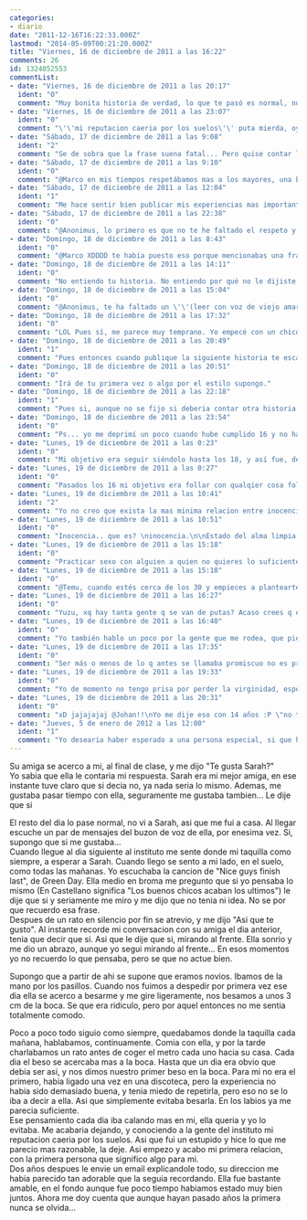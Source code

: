 ```yaml
---
categories:
- diario
date: "2011-12-16T16:22:33.000Z"
lastmod: "2014-05-09T00:21:20.000Z"
title: "Viernes, 16 de diciembre de 2011 a las 16:22"
comments: 26
id: 1324052553
commentList:
- date: "Viernes, 16 de diciembre de 2011 a las 20:17"
  ident: "0"
  comment: "Muy bonita historia de verdad, lo que te pasó es normal, no sé porque pero las chicas son muy lanzadas a besar a los chicos y tú como es normal te pusiste nervioso porque no estabas preparado y la dejaste, simplemente piensa que no estabas preparado y que si ella de verdad te iba a dejar y tu reputación iba a quedar por los suelos no hiciste del todo mal, la dejaste tú y al menos mantuviste tu dignidad y mas tarde tendrías oportunidad de ligar y lo mejor esque te explicaste y ella lo comprendió."
- date: "Viernes, 16 de diciembre de 2011 a las 23:07"
  ident: "0"
  comment: "\'\'mi reputacion caeria por los suelos\'\' puta mierda, oye, y perdona que lo diga sí. Supongo que habrá quien lo vea lógico pero es que veo tan absurdo dejar a alguien por lo que pudiesen pensar los demás... Claro que si luego se lo explicaste y lo comprendió, bien por ti y por ella (supongo).\n\n\'\'las chicas son muy lanzadas a besar a los chicos\'\' jajajaja me suena a frase de abuelo, la verdad.\n\nAh, gracias por compartir tu historia y tal. x)"
- date: "Sábado, 17 de diciembre de 2011 a las 9:08"
  ident: "2"
  comment: "Se de sobra que la frase suena fatal... Pero quise contar la historia tal y como fue, me marco mucho, y de aquella fue asi.\nPero ponte en mi lugar, en el instituto, con quince, y que tu novia te deje por no besarla... Habria sido bastante terrible... Aunque ahora se que la solucion habria sido hablar con ella y decirselo.\nDe hecho ella despues trato de difundir el rumor de que yo era gay, y que or eso la habia dejado. Decia que por eso no la habia besado... Por suerte aquel rumor no se extendio mucho mas alla de su circulo de amigas"
- date: "Sábado, 17 de diciembre de 2011 a las 9:10"
  ident: "0"
  comment: "@Marco en mis tiempos respetábamos mas a los mayores, una buena torta te hace falta nene. \n\nY como bien te ha explicado el autor ponte en su lugar, que te deje por no besarle y encima luego que ninguna tía te haga caso."
- date: "Sábado, 17 de diciembre de 2011 a las 12:04"
  ident: "1"
  comment: "Me hace sentir bien publicar mis experiencias mas importantes. Creo que pronto publicare la siguiente\n\nGracias @anonimus, de todas formas @marco tenia razon"
- date: "Sábado, 17 de diciembre de 2011 a las 22:38"
  ident: "0"
  comment: "@Anonimus, lo primero es que no te he faltado el respeto y lo segundo es que tú no eres mayor. \n\n\'\'quise contar la historia tal y como fue\'\' y te lo agradezco porque podrías haberla contado desde otro punto de vista y evitando mencionar ciertas partes, agradezco la sinceridad."
- date: "Domingo, 18 de diciembre de 2011 a las 8:43"
  ident: "0"
  comment: "@Marco XDDDD te había puesto eso porque mencionabas una frase mía diciendo que sonaba a frase de viejo y yo había imitado a un viejo XDDD."
- date: "Domingo, 18 de diciembre de 2011 a las 14:11"
  ident: "0"
  comment: "No entiendo tu historia. No entiendo por qué no le dijiste lo que te pasaba, ni entiendo su reacción, ni nada. De hecho no entiendo como a los 15 años ya se va besando la gente o__O ¡Qué precoz!"
- date: "Domingo, 18 de diciembre de 2011 a las 15:04"
  ident: "0"
  comment: "@Anonimus, te ha faltado un \'\'(leer con voz de viejo amargado)\'\' + xD , así sí.\n@Yuzu, si besar a los 15 te parece precoz... yo mi primero beso lo di antes de los 10."
- date: "Domingo, 18 de diciembre de 2011 a las 17:32"
  ident: "0"
  comment: "LOL Pues sí, me parece muy temprano. Yo empecé con un chico a los 17 años, de beso y manos agarradas, y ya me pareció pronto... Quizá es que yo empecé a madurar a partir de los 20. O incluso más tarde... No sé si lo he hecho ya."
- date: "Domingo, 18 de diciembre de 2011 a las 20:49"
  ident: "1"
  comment: "Pues entonces cuando publique la siguiente historia te escandalizaras..."
- date: "Domingo, 18 de diciembre de 2011 a las 20:51"
  ident: "0"
  comment: "Irá de tu primera vez o algo por el estilo supongo."
- date: "Domingo, 18 de diciembre de 2011 a las 22:18"
  ident: "1"
  comment: "Pues si, aunque no se fijo si deberia contar otra historia antes... Se me ha ocurrido contar estas experiencias tal y como nunca las habia contado a nadie, es decir, tal y como las vivi, incluyendo las razones que me impulsaban a hacer cada cosa...\nCreo que ahora escribire esa que tu decias"
- date: "Domingo, 18 de diciembre de 2011 a las 23:54"
  ident: "0"
  comment: "Ps... yo me deprimí un poco cuando hube cumplido 16 y no habia dejado de ser virgen. Mi objetivo era dejar de serlo antes o sobre los 16. xD"
- date: "Lunes, 19 de diciembre de 2011 a las 0:23"
  ident: "0"
  comment: "Mi objetivo era seguir siéndolo hasta los 18, y así fue, desgraciadamente. Debí haberlo sido más tiempo, por lo menos hasta los 22... u.u\n\nLa inocencia no se recupera jamás, y yo intento no soltar la que me queda."
- date: "Lunes, 19 de diciembre de 2011 a las 0:27"
  ident: "0"
  comment: "Pasados los 16 mi objetivo era follar con qualqier cosa follable, ya haría el amor con alguien q valiera la pena, y si esa persona podía ser la misma para ambos casos, mejor."
- date: "Lunes, 19 de diciembre de 2011 a las 10:41"
  ident: "2"
  comment: "Yo no creo que exista la mas minima relacion entre inocencia y sexo... Y si la hay, esta en la mente de cada uno"
- date: "Lunes, 19 de diciembre de 2011 a las 10:51"
  ident: "0"
  comment: "Inocencia.. que es? \ninocencia.\n\nEstado del alma limpia de culpa? a caso te sientes mal por practicar sexo? eso en la españa profunda qiza se soltase... pero.. pf\n\nExención de culpa en un delito o en una mala acción? Follar? Delito o mala accion? \n\n Candor, sencillez. Es decir, ingenuidad? En que sentido? Porque no hay relación necesaria entre alguien ingenuo y alguien que moje."
- date: "Lunes, 19 de diciembre de 2011 a las 15:18"
  ident: "0"
  comment: "Practicar sexo con alguien a quien no quieres lo suficiente, pues sí, me arrepiento de haber cometido semejantes cerdadas."
- date: "Lunes, 19 de diciembre de 2011 a las 15:18"
  ident: "0"
  comment: "@Temu, cuando estés cerca de los 30 y empieces a plantearte otro tipo de cosas me entenderás."
- date: "Lunes, 19 de diciembre de 2011 a las 16:27"
  ident: "0"
  comment: "Yuzu, xq hay tanta gente q se van de putas? Acaso crees q el mundo concibe solo un tipo de sexo? Y qien va de putas no tiene necesariamente menos de 30 años, precisamente...\n\nHay diferentes tipos de sexo, y el valor q tú le des o le dejes de dar depende de tu educación, tu cultura y los valores q tú mismo has asimilado y moldeado en tu ser. No necesito tener 30 años para pensar en ello, pues yo no hablo solo por mi boca, hablo por lo q he oido y escuchado, lo q se me ha contado y lo q he leido."
- date: "Lunes, 19 de diciembre de 2011 a las 16:40"
  ident: "0"
  comment: "Yo también hablo un poco por la gente que me rodea, que piensa muy parecido a mi. En mi mundo el sexo es un valor que se ha de guardar con celo para entregar con amor, no sin él. No somos unos carcas, de hecho somos bastante macarras y horteras, fisteros, absurdos... xD Pero es lo que pensamos. El resto de inclinaciones sexuales no están bien vistas desde nuestra perspectiva."
- date: "Lunes, 19 de diciembre de 2011 a las 17:35"
  ident: "0"
  comment: "Ser más o menos de lo q antes se llamaba promiscuo no es precisamente una inclinación sexual. A qué haces referencia?\n\nYo tngo varios grpos de amigos, de todo tipo, en mis grpos hay desde gente q fue a ver la barbaridad de las JMJ a madrid y saludar al papa con banderitas mientras la poli aporreaba a la gente y cortaba el paso, hasta ultras de izquierdas q salen de caza los findes para pegar a \"nazis  y fascistas\", o al menos a incitarlos a hacerles algo para tener escusa para partir narices, y q celebran mancharse de sangre. \n\nTanto uno como otro me parecen extremistas, y ambos extremos son malos, pues ambos caen en el fanatismo.\n\nMe has hablado de tu grupo, y yo ahora del mio, aunq nadie nos haya preguntado.\n Pero no me has respondido ni que es inocencia, ni que debo entender cuando tenga treinta cuando está visto q hay tanta gente q no se plantea nada distinto a lo q he dicho ahora, ni nada."
- date: "Lunes, 19 de diciembre de 2011 a las 19:33"
  ident: "0"
  comment: "Yo de momento no tengo prisa por perder la virginidad, espero perderla con alguien que me guste física y mentalmente, claro que una cosa es lo que espero y otra lo que pasará, considero que decir \'\'tengo que follar antes de X años es un poco absurdo. Cuando esté cerca de los 30 seguramente veré las cosas de otra forma."
- date: "Lunes, 19 de diciembre de 2011 a las 20:31"
  ident: "0"
  comment: "xD jajajajaj @Johan!!\nYo me dije eso con 14 años :P \"no tngo prisa, pero sin falta q no pasen de los 16\" xD\n\nera peqeño... ahora no diría algo así, simplemente xq no es tan facil d cumplir xDDD"
- date: "Jueves, 5 de enero de 2012 a las 12:00"
  ident: "1"
  comment: "Yo desearia haber esperado a una persona especial, si que hace la diferencia. Lo que mas fastidia es que conocia a esa persona pero se me escapo.."
---
```


Su amiga se acerco a mi, al final de clase, y me dijo "Te gusta Sarah?"  
Yo sabia que ella le contaria mi respuesta. Sarah era mi mejor amiga, en ese instante tuve claro que si decia no, ya nada seria lo mismo. Ademas, me gustaba pasar tiempo con ella, seguramente me gustaba tambien... Le dije que si  
  
El resto del dia lo pase normal, no vi a Sarah, asi que me fui a casa. Al llegar escuche un par de mensajes del buzon de voz de ella, por enesima vez. Si, supongo que si me gustaba...  
Cuando llegue al dia siguiente al instituto me sente donde mi taquilla como siempre, a esperar a Sarah. Cuando llego se sento a mi lado, en el suelo, como todas las mañanas. Yo escuchaba la cancion de "Nice guys finish last", de Green Day. Ella medio en broma me pregunto que si yo pensaba lo mismo (En Castellano significa "Los buenos chicos acaban los ultimos") le dije que si y seriamente me miro y me dijo que no tenia ni idea. No se por que recuerdo esa frase.  
Despues de un rato en silencio por fin se atrevio, y me dijo "Asi que te gusto". Al instante recorde mi conversacion con su amiga el dia anterior, tenia que decir que si. Asi que le dije que si, mirando al frente. Ella sonrio y me dio un abrazo, aunque yo segui mirando al frente... En esos momentos yo no recuerdo lo que pensaba, pero se que no actue bien.  
  
Supongo que a partir de ahi se supone que eramos novios. Ibamos de la mano por los pasillos. Cuando nos fuimos a despedir por primera vez ese dia ella se acerco a besarme y me gire ligeramente, nos besamos a unos 3 cm de la boca. Se que era ridiculo, pero por aquel entonces no me sentia totalmente comodo.  
  
Poco a poco todo siguio como siempre, quedabamos donde la taquilla cada mañana, hablabamos, continuamente. Comia con ella, y por la tarde charlabamos un rato antes de coger el metro cada uno hacia su casa. Cada dia el beso se acercaba mas a la boca. Hasta que un dia era obvio que debia ser asi, y nos dimos nuestro primer beso en la boca. Para mi no era el primero, habia ligado una vez en una discoteca, pero la experiencia no habia sido demasiado buena, y tenia miedo de repetirla, pero eso no se lo iba a decir a ella. Asi que simplemente evitaba besarla. En los labios ya me parecia suficiente.  
Ese pensamiento cada dia iba calando mas en mi, ella queria y yo lo evitaba. Me acabaria dejando, y conociendo a la gente del instituto mi reputacion caeria por los suelos. Asi que fui un estupido y hice lo que me parecio mas razonable, la deje. Asi empezo y acabo mi primera relacion, con la primera persona que significo algo para mi.   
Dos años despues le envie un email explicandole todo, su direccion me habia parecido tan adorable que la seguia recordando. Ella fue bastante amable, en el fondo aunque fue poco tiempo habiamos estado muy bien juntos. Ahora me doy cuenta que aunque hayan pasado años la primera nunca se olvida...
